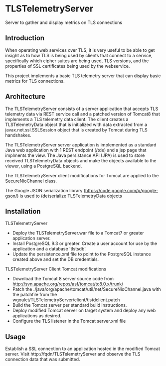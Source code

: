 TLSTelemetryServer
==================

Server to gather and display metrics on TLS connections

Introduction
------------

When operating web services over TLS, it is very useful to be able to get insight as to how TLS is being used by clients that connect to a service, specifically which cipher suites are being used, TLS versions, and the properties of SSL certificates being used by the webservice.

This project implements a basic TLS telemetry server that can display basic metrics for TLS connections.

Architecture
------------

The TLSTelemetryServer consists of a server application that accepts TLS telemetry data via REST service call and a patched version of Tomcat8 that implements a TLS telemetry data client. The client creates a TLSTelemetryData object that is initialized with data extracted from a javax.net.ssl.SSLSession object that is created by Tomcat during TLS handshakes.

The TLSTelemetryServer server application is implemented as a standard Java web application with 1 REST endpoint (/tde) and a jsp page that implments the view. The Java persistance API (JPA) is used to store received TLSTelemetryData objects and make the objects available to the viewer, using a PostgreSQL backend.

The TLSTelemetryServer client modifications for Tomcat are applied to the SecureNioChannel class. 

The Google JSON serialization library (https://code.google.com/p/google-gson/) is used to (de)serialize TLSTelemetryData objects

Installation
------------

TLSTelemetryServer
- Deploy the TLSTelemetryServer.war file to a Tomcat7 or greater application server.
- Install PostgreSQL 9.3 or greater. Create a user account for use by the application and a database 'tlstsdb'.
- Update the persistence.xml file to point to the PostgreSQL instance created above and set the DB credentials.

TLSTelemetryServer Client Tomcat modifications
- Download the Tomcat 8 server source code from http://svn.apache.org/repos/asf/tomcat/tc8.0.x/trunk/
- Patch the ./java/org/apache/tomcat/util/net/SecureNioChannel.java with the patchfile from the wgoulet/TLSTelemetryServer/client/tlstdclient.patch
- Build the Tomcat server per standard build instructions.
- Deploy modified Tomcat server on target system and deploy any web applications as desired.
- Configure the TLS listener in the Tomcat server.xml file

Usage
-----

Establish a SSL connection to an application hosted in the modified Tomcat server. Visit http://fqdn/TLSTelemetryServer and observe the TLS connection data that was submitted.
